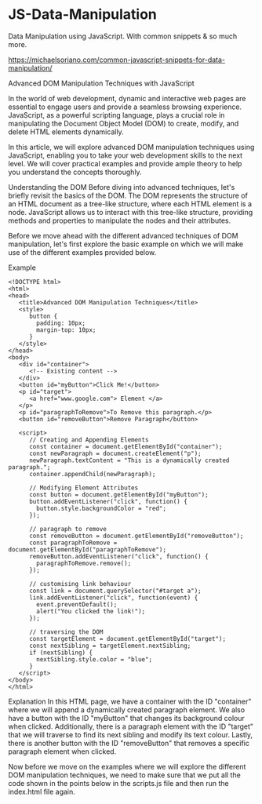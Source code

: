 # JS-Data-Manipulation
Data Manipulation using JavaScript.  With common snippets &amp; so much more.

https://michaelsoriano.com/common-javascript-snippets-for-data-manipulation/

Advanced DOM Manipulation Techniques with JavaScript

In the world of web development, dynamic and interactive web pages are essential to engage users and provide a seamless browsing experience. JavaScript, as a powerful scripting language, plays a crucial role in manipulating the Document Object Model (DOM) to create, modify, and delete HTML elements dynamically.

In this article, we will explore advanced DOM manipulation techniques using JavaScript, enabling you to take your web development skills to the next level. We will cover practical examples and provide ample theory to help you understand the concepts thoroughly.

Understanding the DOM
Before diving into advanced techniques, let's briefly revisit the basics of the DOM. The DOM represents the structure of an HTML document as a tree-like structure, where each HTML element is a node. JavaScript allows us to interact with this tree-like structure, providing methods and properties to manipulate the nodes and their attributes.

Before we move ahead with the different advanced techniques of DOM manipulation, let's first explore the basic example on which we will make use of the different examples provided below.

Example

```
<!DOCTYPE html>
<html>
<head>
   <title>Advanced DOM Manipulation Techniques</title>
   <style>
      button {
        padding: 10px;
        margin-top: 10px;
      }
   </style>
</head>  
<body>
   <div id="container">
      <!-- Existing content -->
   </div>
   <button id="myButton">Click Me!</button>
   <p id="target">
      <a href="www.google.com"> Element </a>
   </p>
   <p id="paragraphToRemove">To Remove this paragraph.</p>
   <button id="removeButton">Remove Paragraph</button>
	
   <script>	
      // Creating and Appending Elements
      const container = document.getElementById("container");
      const newParagraph = document.createElement("p");
      newParagraph.textContent = "This is a dynamically created paragraph.";
      container.appendChild(newParagraph);
	  
      // Modifying Element Attributes
      const button = document.getElementById("myButton");
      button.addEventListener("click", function() {
        button.style.backgroundColor = "red";
      });
	  
      // paragraph to remove
      const removeButton = document.getElementById("removeButton");
      const paragraphToRemove = document.getElementById("paragraphToRemove");
      removeButton.addEventListener("click", function() {
        paragraphToRemove.remove();
      });
	  
      // customising link behaviour
      const link = document.querySelector("#target a");
      link.addEventListener("click", function(event) {
        event.preventDefault();
        alert("You clicked the link!");
      });
	  
      // traversing the DOM
      const targetElement = document.getElementById("target");
      const nextSibling = targetElement.nextSibling;
      if (nextSibling) {
        nextSibling.style.color = "blue";
      }	  
   </script>
</body>
</html>
```
Explanation
In this HTML page, we have a container with the ID "container" where we will append a dynamically created paragraph element. We also have a button with the ID "myButton" that changes its background colour when clicked. Additionally, there is a paragraph element with the ID "target" that we will traverse to find its next sibling and modify its text colour. Lastly, there is another button with the ID "removeButton" that removes a specific paragraph element when clicked.

Now before we move on the examples where we will explore the different DOM manipulation techniques, we need to make sure that we put all the code shown in the points below in the scripts.js file and then run the index.html file again.

